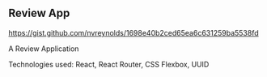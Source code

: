 ## Review App

https://gist.github.com/nvreynolds/1698e40b2ced65ea6c631259ba5538fd

A Review Application

Technologies used: React, React Router, CSS Flexbox, UUID

